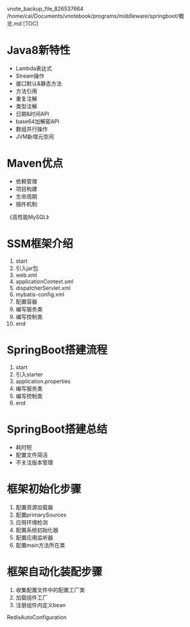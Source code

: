 vnote_backup_file_826537664 /home/cai/Documents/vnotebook/programs/middleware/springboot/概览.md
[TOC]

# Java8新特性
+ Lambda表达式
+ Stream操作
+ 接口默认&静态方法
+ 方法引用
+ 重复注解
+ 类型注解
+ 日期&时间API
+ base64加解密API
+ 数组并行操作
+ JVM新增元空间

# Maven优点
+ 依赖管理
+ 项目构建
+ 生命周期
+ 插件机制

《高性能MySQL》

# SSM框架介绍
1. start
2. 引入jar包
3. web.xml
4. applicationContext.xml
5. dispatcherServlet.xml
6. mybatis-config.xml
7. 配置容器
8. 编写服务类
9. 编写控制类
10. end

# SpringBoot搭建流程
1. start
2. 引入starter
3. application.properties
4. 编写服务类
5. 编写控制类
6. end

# SpringBoot搭建总结
+ 耗时短
+ 配置文件简洁
+ 不关注版本管理

# 框架初始化步骤
1. 配置资源加载器
2. 配置primarySources
3. 应用环境检测
4. 配置系统初始化器
5. 配置应用监听器
6. 配置main方法所在类

# 框架自动化装配步骤
1. 收集配置文件中的配置工厂类
2. 加载组件工厂
3. 注册组件内定义bean


RedisAutoConfiguration
